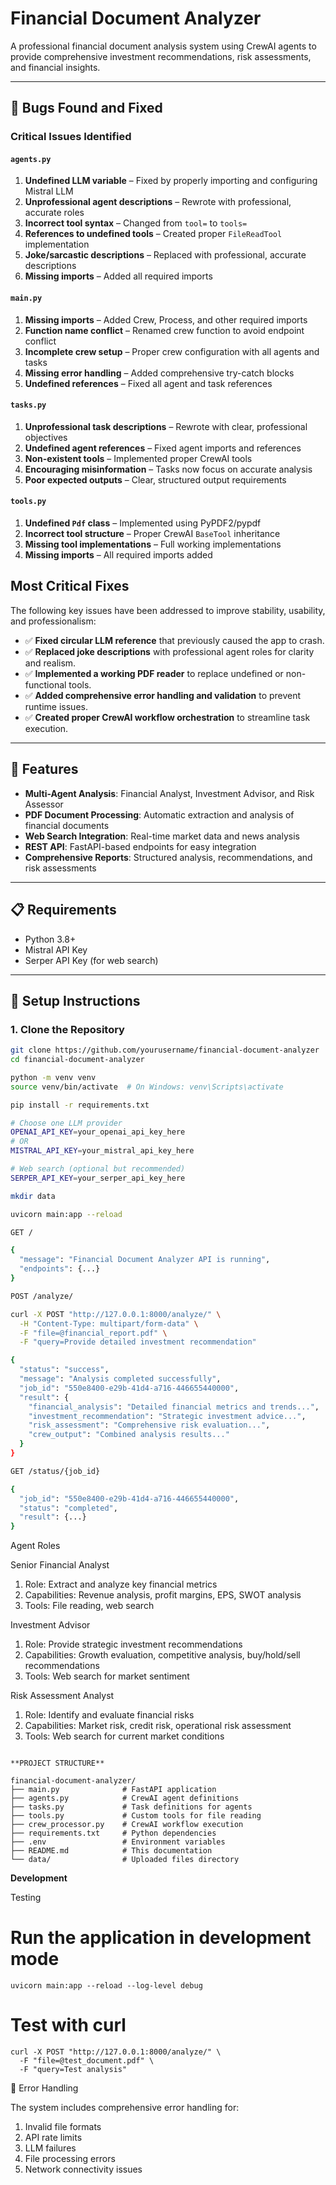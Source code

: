 # Financial Document Analyzer

A professional financial document analysis system using CrewAI agents to provide comprehensive investment recommendations, risk assessments, and financial insights.

---

## 🐛 Bugs Found and Fixed

### Critical Issues Identified

#### `agents.py`
1. **Undefined LLM variable** – Fixed by properly importing and configuring Mistral LLM  
2. **Unprofessional agent descriptions** – Rewrote with professional, accurate roles  
3. **Incorrect tool syntax** – Changed from `tool=` to `tools=`  
4. **References to undefined tools** – Created proper `FileReadTool` implementation  
5. **Joke/sarcastic descriptions** – Replaced with professional, accurate descriptions  
6. **Missing imports** – Added all required imports  

#### `main.py`
1. **Missing imports** – Added Crew, Process, and other required imports  
2. **Function name conflict** – Renamed crew function to avoid endpoint conflict  
3. **Incomplete crew setup** – Proper crew configuration with all agents and tasks  
4. **Missing error handling** – Added comprehensive try-catch blocks  
5. **Undefined references** – Fixed all agent and task references  

#### `tasks.py`
1. **Unprofessional task descriptions** – Rewrote with clear, professional objectives  
2. **Undefined agent references** – Fixed agent imports and references  
3. **Non-existent tools** – Implemented proper CrewAI tools  
4. **Encouraging misinformation** – Tasks now focus on accurate analysis  
5. **Poor expected outputs** – Clear, structured output requirements  

#### `tools.py`
1. **Undefined `Pdf` class** – Implemented using PyPDF2/pypdf  
2. **Incorrect tool structure** – Proper CrewAI `BaseTool` inheritance  
3. **Missing tool implementations** – Full working implementations  
4. **Missing imports** – All required imports added

## Most Critical Fixes

The following key issues have been addressed to improve stability, usability, and professionalism:

- ✅ **Fixed circular LLM reference** that previously caused the app to crash.  
- ✅ **Replaced joke descriptions** with professional agent roles for clarity and realism.  
- ✅ **Implemented a working PDF reader** to replace undefined or non-functional tools.  
- ✅ **Added comprehensive error handling and validation** to prevent runtime issues.  
- ✅ **Created proper CrewAI workflow orchestration** to streamline task execution.


---

## 🚀 Features

- **Multi-Agent Analysis**: Financial Analyst, Investment Advisor, and Risk Assessor  
- **PDF Document Processing**: Automatic extraction and analysis of financial documents  
- **Web Search Integration**: Real-time market data and news analysis  
- **REST API**: FastAPI-based endpoints for easy integration  
- **Comprehensive Reports**: Structured analysis, recommendations, and risk assessments  

---

## 📋 Requirements

- Python 3.8+  
- Mistral API Key  
- Serper API Key (for web search)  

---

## 🔧 Setup Instructions

### 1. Clone the Repository
```bash
git clone https://github.com/yourusername/financial-document-analyzer
cd financial-document-analyzer

python -m venv venv
source venv/bin/activate  # On Windows: venv\Scripts\activate

pip install -r requirements.txt

# Choose one LLM provider
OPENAI_API_KEY=your_openai_api_key_here
# OR
MISTRAL_API_KEY=your_mistral_api_key_here

# Web search (optional but recommended)
SERPER_API_KEY=your_serper_api_key_here

mkdir data

uvicorn main:app --reload

GET /

{
  "message": "Financial Document Analyzer API is running",
  "endpoints": {...}
}

POST /analyze/

curl -X POST "http://127.0.0.1:8000/analyze/" \
  -H "Content-Type: multipart/form-data" \
  -F "file=@financial_report.pdf" \
  -F "query=Provide detailed investment recommendation"

{
  "status": "success",
  "message": "Analysis completed successfully",
  "job_id": "550e8400-e29b-41d4-a716-446655440000",
  "result": {
    "financial_analysis": "Detailed financial metrics and trends...",
    "investment_recommendation": "Strategic investment advice...",
    "risk_assessment": "Comprehensive risk evaluation...",
    "crew_output": "Combined analysis results..."
  }
}

GET /status/{job_id}

{
  "job_id": "550e8400-e29b-41d4-a716-446655440000",
  "status": "completed",
  "result": {...}
}

```

Agent Roles

Senior Financial Analyst

1) Role: Extract and analyze key financial metrics
2) Capabilities: Revenue analysis, profit margins, EPS, SWOT analysis
3) Tools: File reading, web search

Investment Advisor

1) Role: Provide strategic investment recommendations
2) Capabilities: Growth evaluation, competitive analysis, buy/hold/sell recommendations
3) Tools: Web search for market sentiment

Risk Assessment Analyst

1) Role: Identify and evaluate financial risks
2) Capabilities: Market risk, credit risk, operational risk assessment
3) Tools: Web search for current market conditions

```

**PROJECT STRUCTURE**

financial-document-analyzer/
├── main.py              # FastAPI application
├── agents.py            # CrewAI agent definitions  
├── tasks.py             # Task definitions for agents
├── tools.py             # Custom tools for file reading
├── crew_processor.py    # CrewAI workflow execution
├── requirements.txt     # Python dependencies
├── .env                 # Environment variables
├── README.md            # This documentation
└── data/                # Uploaded files directory

```

**Development**

Testing
# Run the application in development mode
```
uvicorn main:app --reload --log-level debug
```

# Test with curl
```
curl -X POST "http://127.0.0.1:8000/analyze/" \
  -F "file=@test_document.pdf" \
  -F "query=Test analysis"
```

🚨 Error Handling

The system includes comprehensive error handling for:
  
 1) Invalid file formats
 2) API rate limits
 3) LLM failures
 4) File processing errors
 5) Network connectivity issues
